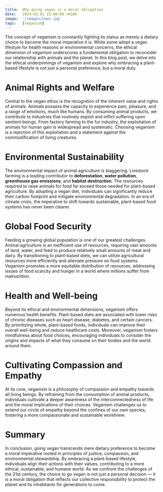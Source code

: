 ```yaml
---
title:  Why going vegan is a moral obligation
date:   2024-03-01 15:00:00 +0100
image:  '/images/cows.jpg'
tags:   [veganism]
---
```


The concept of veganism is constantly fighting its status as merely a dietary choice to become the moral imperative it is. While some adopt a vegan lifestyle for health reasons or environmental concerns, the ethical dimension of veganism underscores a fundamental obligation to reconsider our relationship with animals and the planet. In this blog post, we delve into the ethical underpinnings of veganism and explore why embracing a plant-based lifestyle is not just a personal preference, but a moral duty.

<h1>Animal Rights and Welfare</h1>
Central to the vegan ethos is the recognition of the inherent value and rights of animals. Animals possess the capacity to experience pain, pleasure, and a range of emotions, much like humans. By consuming animal products, we contribute to industries that routinely exploit and inflict suffering upon sentient beings. From factory farming to the fur industry, the exploitation of animals for human gain is widespread and systematic. Choosing veganism is a rejection of this exploitation and a statement against the commodification of living creatures.

<h1>Environmental Sustainability</h1>
The environmental impact of animal agriculture is staggering. Livestock farming is a leading contributor to <strong>deforestation</strong>, <strong>water pollution</strong>, <strong>greenhouse gas emissions</strong>, and <strong>habitat destruction</strong>. The resources required to raise animals for food far exceed those needed for plant-based agriculture. By adopting a vegan diet, individuals can significantly reduce their carbon footprint and mitigate environmental degradation. In an era of climate crisis, the imperative to shift towards sustainable, plant-based food systems has never been clearer.

<h1>Global Food Security</h1>
Feeding a growing global population is one of our greatest challenges. Animal agriculture is an inefficient use of resources, requiring vast amounts of land, water, and feed to produce relatively small amounts of meat and dairy. By transitioning to plant-based diets, we can utilize agricultural resources more efficiently and alleviate pressure on food systems. Veganism promotes a more equitable distribution of resources, addressing issues of food scarcity and hunger in a world where millions suffer from malnutrition.

<h1>Health and Well-being</h1>
Beyond its ethical and environmental dimensions, veganism offers numerous health benefits. Plant-based diets are associated with lower risks of chronic diseases such as heart disease, diabetes, and certain cancers. By prioritizing whole, plant-based foods, individuals can improve their overall well-being and reduce healthcare costs. Moreover, veganism fosters mindfulness about food choices, encouraging individuals to consider the origins and impacts of what they consume on their bodies and the world around them.

<h1>Cultivating Compassion and Empathy</h1>
At its core, veganism is a philosophy of compassion and empathy towards all living beings. By refraining from the consumption of animal products, individuals cultivate a deeper awareness of the interconnectedness of life and the moral implications of their choices. Veganism challenges us to extend our circle of empathy beyond the confines of our own species, fostering a more compassionate and sustainable worldview.

<h1>Summary</h1>
In conclusion, going vegan transcends mere dietary preference to become a moral imperative rooted in principles of justice, compassion, and environmental stewardship. By embracing a plant-based lifestyle, individuals align their actions with their values, contributing to a more ethical, sustainable, and humane world. As we confront the challenges of the 21st century, the choice to go vegan is not just a personal decision — it is a moral obligation that reflects our collective responsibility to protect the planet and its inhabitants for generations to come.